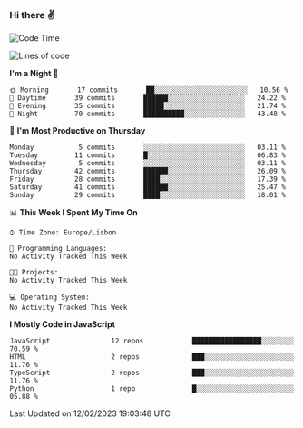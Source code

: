 ### Hi there :v:

<!--
**eusebioaddsilva/eusebioaddsilva** is a ✨ _special_ ✨ repository because its `README.md` (this file) appears on your GitHub profile.

<!--START_SECTION:waka-->
![Code Time](http://img.shields.io/badge/Code%20Time-35%20hrs%2012%20mins-blue)

![Lines of code](https://img.shields.io/badge/From%20Hello%20World%20I%27ve%20Written-701%20Thousand%20lines%20of%20code-blue)

**I'm a Night 🦉** 

```text
🌞 Morning       17 commits       ██░░░░░░░░░░░░░░░░░░░░░░░   10.56 % 
🌆 Daytime       39 commits       ██████░░░░░░░░░░░░░░░░░░░   24.22 % 
🌃 Evening       35 commits       █████░░░░░░░░░░░░░░░░░░░░   21.74 % 
🌙 Night         70 commits       ██████████░░░░░░░░░░░░░░░   43.48 % 

```
📅 **I'm Most Productive on Thursday** 

```text
Monday           5 commits       ░░░░░░░░░░░░░░░░░░░░░░░░░   03.11 % 
Tuesday         11 commits       █░░░░░░░░░░░░░░░░░░░░░░░░   06.83 % 
Wednesday        5 commits       ░░░░░░░░░░░░░░░░░░░░░░░░░   03.11 % 
Thursday        42 commits       ██████░░░░░░░░░░░░░░░░░░░   26.09 % 
Friday          28 commits       ████░░░░░░░░░░░░░░░░░░░░░   17.39 % 
Saturday        41 commits       ██████░░░░░░░░░░░░░░░░░░░   25.47 % 
Sunday          29 commits       ████░░░░░░░░░░░░░░░░░░░░░   18.01 % 

```


📊 **This Week I Spent My Time On** 

```text
⌚︎ Time Zone: Europe/Lisbon

💬 Programming Languages: 
No Activity Tracked This Week

🐱‍💻 Projects: 
No Activity Tracked This Week

💻 Operating System: 
No Activity Tracked This Week

```

**I Mostly Code in JavaScript** 

```text
JavaScript               12 repos            █████████████████░░░░░░░░   70.59 % 
HTML                     2 repos             ███░░░░░░░░░░░░░░░░░░░░░░   11.76 % 
TypeScript               2 repos             ███░░░░░░░░░░░░░░░░░░░░░░   11.76 % 
Python                   1 repo              █░░░░░░░░░░░░░░░░░░░░░░░░   05.88 % 

```



 Last Updated on 12/02/2023 19:03:48 UTC
<!--END_SECTION:waka-->

